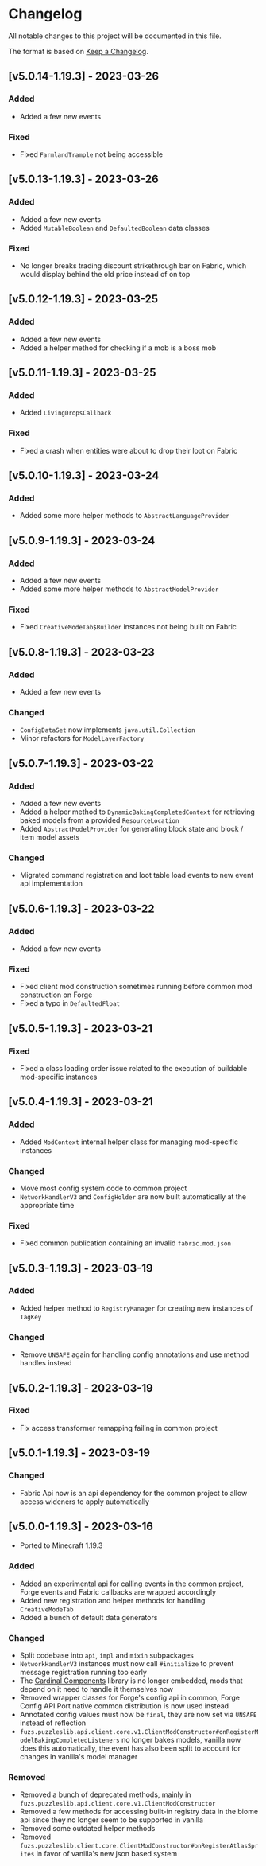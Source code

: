 # Changelog
All notable changes to this project will be documented in this file.

The format is based on [Keep a Changelog].

## [v5.0.14-1.19.3] - 2023-03-26
### Added
- Added a few new events
### Fixed
- Fixed `FarmlandTrample` not being accessible

## [v5.0.13-1.19.3] - 2023-03-26
### Added
- Added a few new events
- Added `MutableBoolean` and `DefaultedBoolean` data classes
### Fixed
- No longer breaks trading discount strikethrough bar on Fabric, which would display behind the old price instead of on top

## [v5.0.12-1.19.3] - 2023-03-25
### Added
- Added a few new events
- Added a helper method for checking if a mob is a boss mob

## [v5.0.11-1.19.3] - 2023-03-25
### Added
- Added `LivingDropsCallback`
### Fixed
- Fixed a crash when entities were about to drop their loot on Fabric

## [v5.0.10-1.19.3] - 2023-03-24
### Added
- Added some more helper methods to `AbstractLanguageProvider`

## [v5.0.9-1.19.3] - 2023-03-24
### Added
- Added a few new events
- Added some more helper methods to `AbstractModelProvider`
### Fixed
- Fixed `CreativeModeTab$Builder` instances not being built on Fabric

## [v5.0.8-1.19.3] - 2023-03-23
### Added
- Added a few new events
### Changed
- `ConfigDataSet` now implements `java.util.Collection`
- Minor refactors for `ModelLayerFactory`

## [v5.0.7-1.19.3] - 2023-03-22
### Added
- Added a few new events
- Added a helper method to `DynamicBakingCompletedContext` for retrieving baked models from a provided `ResourceLocation`
- Added `AbstractModelProvider` for generating block state and block / item model assets
### Changed
- Migrated command registration and loot table load events to new event api implementation

## [v5.0.6-1.19.3] - 2023-03-22
### Added
- Added a few new events
### Fixed
- Fixed client mod construction sometimes running before common mod construction on Forge
- Fixed a typo in `DefaultedFloat`

## [v5.0.5-1.19.3] - 2023-03-21
### Fixed
- Fixed a class loading order issue related to the execution of buildable mod-specific instances

## [v5.0.4-1.19.3] - 2023-03-21
### Added
- Added `ModContext` internal helper class for managing mod-specific instances
### Changed
- Move most config system code to common project
- `NetworkHandlerV3` and `ConfigHolder` are now built automatically at the appropriate time
### Fixed
- Fixed common publication containing an invalid `fabric.mod.json`

## [v5.0.3-1.19.3] - 2023-03-19
### Added
- Added helper method to `RegistryManager` for creating new instances of `TagKey`
### Changed
- Remove `UNSAFE` again for handling config annotations and use method handles instead

## [v5.0.2-1.19.3] - 2023-03-19
### Fixed
- Fix access transformer remapping failing in common project

## [v5.0.1-1.19.3] - 2023-03-19
### Changed
- Fabric Api now is an api dependency for the common project to allow access wideners to apply automatically

## [v5.0.0-1.19.3] - 2023-03-16
- Ported to Minecraft 1.19.3
### Added
- Added an experimental api for calling events in the common project, Forge events and Fabric callbacks are wrapped accordingly
- Added new registration and helper methods for handling `CreativeModeTab`
- Added a bunch of default data generators
### Changed
- Split codebase into `api`, `impl` and `mixin` subpackages
- `NetworkHandlerV3` instances must now call `#initialize` to prevent message registration running too early
- The [Cardinal Components](https://www.curseforge.com/minecraft/mc-mods/cardinal-components) library is no longer embedded, mods that depend on it need to handle it themselves now
- Removed wrapper classes for Forge's config api in common, Forge Config API Port native common distribution is now used instead
- Annotated config values must now be `final`, they are now set via `UNSAFE` instead of reflection
- `fuzs.puzzleslib.api.client.core.v1.ClientModConstructor#onRegisterModelBakingCompletedListeners` no longer bakes models, vanilla now does this automatically, the event has also been split to account for changes in vanilla's model manager
### Removed
- Removed a bunch of deprecated methods, mainly in `fuzs.puzzleslib.api.client.core.v1.ClientModConstructor`
- Removed a few methods for accessing built-in registry data in the biome api since they no longer seem to be supported in vanilla
- Removed some outdated helper methods
- Removed `fuzs.puzzleslib.client.core.ClientModConstructor#onRegisterAtlasSprites` in favor of vanilla's new json based system

[Keep a Changelog]: https://keepachangelog.com/en/1.0.0/
